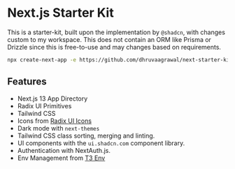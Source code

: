 # Next.js Starter Kit

This is a starter-kit, built upon the implementation by `@shadcn`, with changes custom to my workspace.
This does not contain an ORM like Prisma or Drizzle since this is free-to-use and may changes based on requirements.

```bash
npx create-next-app -e https://github.com/dhruvaagrawal/next-starter-kit
```

## Features

- Next.js 13 App Directory
- Radix UI Primitives
- Tailwind CSS
- Icons from [Radix UI Icons](https://www.radix-ui.com/icons)
- Dark mode with `next-themes`
- Tailwind CSS class sorting, merging and linting.
- UI components with the `ui.shadcn.com` component library.
- Authentication with NextAuth.js.
- Env Management from [T3 Env](https://env.t3.gg/)
